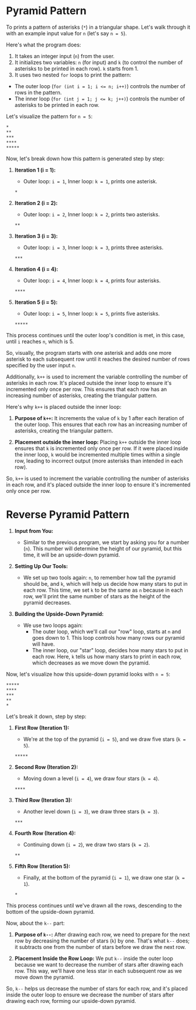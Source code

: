 # Pyramid Pattern

To prints a pattern of asterisks (`*`) in a triangular shape. Let's walk through it with an example input value for `n` (let's say `n = 5`).

Here's what the program does:

1. It takes an integer input (`n`) from the user.
2. It initializes two variables: `n` (for input) and `k` (to control the number of asterisks to be printed in each row). `k` starts from 1.
3. It uses two nested `for` loops to print the pattern:

- The outer loop (`for (int i = 1; i <= n; i++)`) controls the number of rows in the pattern.
- The inner loop (`for (int j = 1; j <= k; j++)`) controls the number of asterisks to be printed in each row.

Let's visualize the pattern for `n = 5`:

```
*
**
***
****
*****
```

Now, let's break down how this pattern is generated step by step:

1. **Iteration 1 (i = 1):**

   - Outer loop: `i = 1`, Inner loop: `k = 1`, prints one asterisk.

   ```
   *
   ```

2. **Iteration 2 (i = 2):**

   - Outer loop: `i = 2`, Inner loop: `k = 2`, prints two asterisks.

   ```
   **
   ```

3. **Iteration 3 (i = 3):**

   - Outer loop: `i = 3`, Inner loop: `k = 3`, prints three asterisks.

   ```
   ***
   ```

4. **Iteration 4 (i = 4):**

   - Outer loop: `i = 4`, Inner loop: `k = 4`, prints four asterisks.

   ```
   ****
   ```

5. **Iteration 5 (i = 5):**
   - Outer loop: `i = 5`, Inner loop: `k = 5`, prints five asterisks.
   ```
   *****
   ```

This process continues until the outer loop's condition is met, in this case, until `i` reaches `n`, which is 5.

So, visually, the program starts with one asterisk and adds one more asterisk to each subsequent row until it reaches the desired number of rows specified by the user input `n`.

Additionally, `k++` is used to increment the variable controlling the number of asterisks in each row. It's placed outside the inner loop to ensure it's incremented only once per row. This ensures that each row has an increasing number of asterisks, creating the triangular pattern.

Here's why `k++` is placed outside the inner loop:

1. **Purpose of `k++`:** It increments the value of `k` by 1 after each iteration of the outer loop. This ensures that each row has an increasing number of asterisks, creating the triangular pattern.

2. **Placement outside the inner loop:** Placing `k++` outside the inner loop ensures that `k` is incremented only once per row. If it were placed inside the inner loop, `k` would be incremented multiple times within a single row, leading to incorrect output (more asterisks than intended in each row).

So, `k++` is used to increment the variable controlling the number of asterisks in each row, and it's placed outside the inner loop to ensure it's incremented only once per row.

#

# Reverse Pyramid Pattern

1. **Input from You:**

   - Similar to the previous program, we start by asking you for a number (`n`). This number will determine the height of our pyramid, but this time, it will be an upside-down pyramid.

2. **Setting Up Our Tools:**

   - We set up two tools again: `n`, to remember how tall the pyramid should be, and `k`, which will help us decide how many stars to put in each row. This time, we set `k` to be the same as `n` because in each row, we'll print the same number of stars as the height of the pyramid decreases.

3. **Building the Upside-Down Pyramid:**
   - We use two loops again:
     - The outer loop, which we'll call our "row" loop, starts at `n` and goes down to 1. This loop controls how many rows our pyramid will have.
     - The inner loop, our "star" loop, decides how many stars to put in each row. Here, `k` tells us how many stars to print in each row, which decreases as we move down the pyramid.

Now, let's visualize how this upside-down pyramid looks with `n = 5`:

```
*****
****
***
**
*
```

Let's break it down, step by step:

1. **First Row (Iteration 1):**

   - We're at the top of the pyramid (`i = 5`), and we draw five stars (`k = 5`).

   ```
   *****
   ```

2. **Second Row (Iteration 2):**

   - Moving down a level (`i = 4`), we draw four stars (`k = 4`).

   ```
   ****
   ```

3. **Third Row (Iteration 3):**

   - Another level down (`i = 3`), we draw three stars (`k = 3`).

   ```
   ***
   ```

4. **Fourth Row (Iteration 4):**

   - Continuing down (`i = 2`), we draw two stars (`k = 2`).

   ```
   **
   ```

5. **Fifth Row (Iteration 5):**
   - Finally, at the bottom of the pyramid (`i = 1`), we draw one star (`k = 1`).
   ```
   *
   ```

This process continues until we've drawn all the rows, descending to the bottom of the upside-down pyramid.

Now, about the `k--` part:

1. **Purpose of `k--`:** After drawing each row, we need to prepare for the next row by decreasing the number of stars (`k`) by one. That's what `k--` does; it subtracts one from the number of stars before we draw the next row.

2. **Placement Inside the Row Loop:** We put `k--` inside the outer loop because we want to decrease the number of stars after drawing each row. This way, we'll have one less star in each subsequent row as we move down the pyramid.

So, `k--` helps us decrease the number of stars for each row, and it's placed inside the outer loop to ensure we decrease the number of stars after drawing each row, forming our upside-down pyramid.
